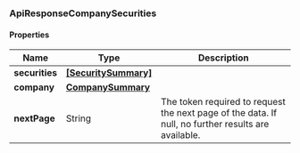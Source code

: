 
[//]: # (CLASS:ApiResponseCompanySecurities)

[//]: # (KIND:object)

### ApiResponseCompanySecurities

#### Properties

[//]: # (START_DEFINITION)

Name | Type | Description
------------ | ------------- | -------------
**securities** | [**[SecuritySummary]**](SecuritySummary.md) |  &nbsp;
**company** | [**CompanySummary**](CompanySummary.md) |  &nbsp;
**nextPage** | String | The token required to request the next page of the data. If null, no further results are available. &nbsp;

[//]: # (END_DEFINITION)


[//]: # (CONTAINED_CLASS:SecuritySummary)


[//]: # (CONTAINED_CLASS:CompanySummary)





